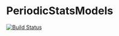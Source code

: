 # PeriodicStatsModels

[![Build Status](https://github.com/dmetivie/PeriodicStatsModels.jl/actions/workflows/CI.yml/badge.svg?branch=master)](https://github.com/dmetivie/PeriodicStatsModels.jl/actions/workflows/CI.yml?query=branch%3Amaster)
